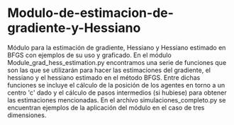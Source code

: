 # Modulo-de-estimacion-de-gradiente-y-Hessiano
Módulo para la estimación de gradiente, Hessiano y Hessiano estimado en BFGS con ejemplos de su uso y graficado.
En el módulo Module_grad_hess_estimation.py encontramos una serie de funciones que son las que se utilizarán para hacer las estimaciones del gradiente, el hessiano y el hessiano estimado en el método BFGS. Entre dichas funciones se incluye el cálculo de la posición de los agentes en torno a un centro 'c' dado y el cálculo de pasos intermedios (si hubiese) para obtener las estimaciones mencionadas. En el archivo simulaciones_completo.py se encuentran ejemplos de la aplicación del módulo en el caso de tres dimensiones.
